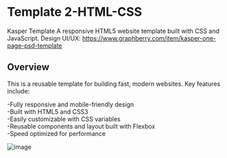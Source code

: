 # Template 2-HTML-CSS
Kasper Template A responsive HTML5 website template built with CSS and JavaScript.
Design UI/UX: https://www.graphberry.com/item/kasper-one-page-psd-template


## Overview
This is a reusable template for building fast, modern websites. Key features include:

-Fully responsive and mobile-friendly design \
-Built with HTML5 and CSS3 \
-Easily customizable with CSS variables \
-Reusable components and layout built with Flexbox \
-Speed optimized for performance


![image](https://github.com/babdellghani/Template4-HTML-CSS/assets/143917624/1ad979e8-27de-44d9-9451-5c143f2e5cac)
